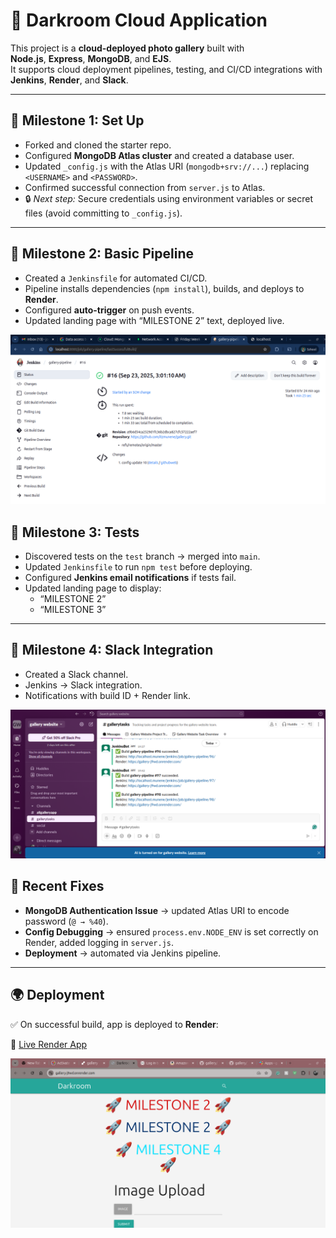 # 🌌 Darkroom Cloud Application

This project is a **cloud-deployed photo gallery** built with  
**Node.js**, **Express**, **MongoDB**, and **EJS**.  
It supports cloud deployment pipelines, testing, and CI/CD integrations with **Jenkins**, **Render**, and **Slack**.

---

## 🚀 Milestone 1: Set Up
- Forked and cloned the starter repo.  
- Configured **MongoDB Atlas cluster** and created a database user.  
- Updated `_config.js` with the Atlas URI (`mongodb+srv://...`) replacing `<USERNAME>` and `<PASSWORD>`.
- Confirmed successful connection from `server.js` to Atlas.  
- 🔒 *Next step:* Secure credentials using environment variables or secret files (avoid committing to `_config.js`).  

---

## 🔧 Milestone 2: Basic Pipeline
- Created a `Jenkinsfile` for automated CI/CD.  
- Pipeline installs dependencies (`npm install`), builds, and deploys to **Render**.  
- Configured **auto-trigger** on push events.  
- Updated landing page with “MILESTONE 2” text, deployed live.  

![alt text](public/images/pipeline.png)

## 🧪 Milestone 3: Tests
- Discovered tests on the `test` branch → merged into `main`.  
- Updated `Jenkinsfile` to run `npm test` before deploying.  
- Configured **Jenkins email notifications** if tests fail.  
- Updated landing page to display:  
  - “MILESTONE 2”  
  - “MILESTONE 3”  

---

## 💬 Milestone 4: Slack Integration
- Created a Slack channel.  
- Jenkins → Slack integration.  
- Notifications with build ID + Render link.  

![alt text](<public/images/slack oversight.png>)

## 🔧 Recent Fixes
- **MongoDB Authentication Issue** → updated Atlas URI to encode password (`@ → %40`).  
- **Config Debugging** → ensured `process.env.NODE_ENV` is set correctly on Render, added logging in `server.js`.  
- **Deployment** → automated via Jenkins pipeline.  

---

## 🌍 Deployment
✅ On successful build, app is deployed to **Render**:


🔗 [Live Render App](https://gallery-j9wd.onrender.com/)



![alt text](<public/images/website render.png>)